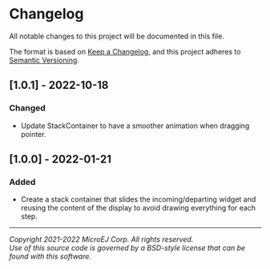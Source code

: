 # Changelog

All notable changes to this project will be documented in this file.

The format is based on [Keep a Changelog](https://keepachangelog.com/en/1.0.0/),
and this project adheres to [Semantic Versioning](https://semver.org/spec/v2.0.0.html).

## [1.0.1] - 2022-10-18

### Changed

- Update StackContainer to have a smoother animation when dragging pointer.

## [1.0.0] - 2022-01-21

### Added

- Create a stack container that slides the incoming/departing widget and reusing the content of the display to avoid drawing everything for each step.

---  
_Copyright 2021-2022 MicroEJ Corp. All rights reserved._  
_Use of this source code is governed by a BSD-style license that can be found with this software._  